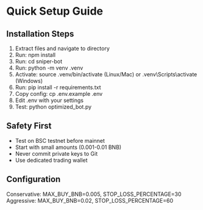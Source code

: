 # Quick Setup Guide

## Installation Steps

1. Extract files and navigate to directory
2. Run: npm install
3. Run: cd sniper-bot
4. Run: python -m venv .venv
5. Activate: source .venv/bin/activate (Linux/Mac) or .venv\Scripts\activate (Windows)
6. Run: pip install -r requirements.txt
7. Copy config: cp .env.example .env
8. Edit .env with your settings
9. Test: python optimized_bot.py

## Safety First

- Test on BSC testnet before mainnet
- Start with small amounts (0.001-0.01 BNB)
- Never commit private keys to Git
- Use dedicated trading wallet

## Configuration

Conservative: MAX_BUY_BNB=0.005, STOP_LOSS_PERCENTAGE=30
Aggressive: MAX_BUY_BNB=0.02, STOP_LOSS_PERCENTAGE=60
